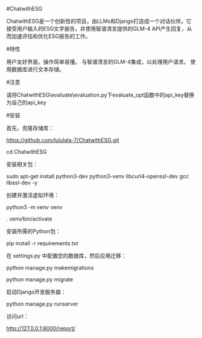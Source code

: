 #ChatwithESG

ChatwithESG是一个创新性的项目，由LLMs和Django打造成一个对话伙伴。它接受用户输入的ESG文字报告，并使用智谱清言提供的GLM-4 API产生回复，从而加速评估和优化ESG报告的工作。

#特性

用户友好界面，操作简单易懂。
与智谱清言的GLM-4集成，以处理用户请求。
使用数据库进行文本存储。

#注意

请将ChatwithESG\evaluate\evaluation.py下evaluate_opt函数中的api_key替换为自己的api_key

#安装

首先，克隆存储库：

https://github.com/lululala-7/ChatwithESG.git

cd ChatwithESG

安装相关包：

sudo apt-get install python3-dev python3-venv libcurl4-openssl-dev gcc libssl-dev -y

创建并激活虚拟环境：

python3 -m venv venv

. venv/bin/activate

安装所需的Python包：

pip install -r requirements.txt

在 settings.py 中配置您的数据库，然后应用迁移：

python manage.py makemigrations

python manage.py migrate

启动Django开发服务器：

python manage.py runserver

访问url：

http://127.0.0.1:8000/report/

